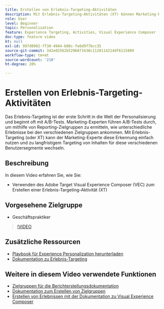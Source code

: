 ```yaml
---
title: Erstellen von Erlebnis-Targeting-Aktivitäten
description: Mit Erlebnis-Targeting-Aktivitäten (XT) können Marketing-Experten bestimmte Inhalte auf eine bestimmte Zielgruppe ausrichten. Erfahren Sie mehr über die Vorteile von XT-Aktivitäten und deren Erstellung und Verwendung.
role: User
level: Beginner
topic: Personalization
feature: Experience Targeting, Activities, Visual Experience Composer (VEC)
doc-type: feature video
kt: null
exl-id: 997d0902-ff30-4944-b08c-fe6d9f7bcc35
source-git-commit: 342e02562b5296871638c1120114214df6115809
workflow-type: tm+mt
source-wordcount: '210'
ht-degree: 20%

---
```


# Erstellen von Erlebnis-Targeting-Aktivitäten

Das Erlebnis-Targeting ist der erste Schritt in die Welt der Personalisierung und beginnt oft mit A/B-Tests. Marketing-Experten führen A/B-Tests durch, um mithilfe von Reporting-Zielgruppen zu ermitteln, wie unterschiedliche Erlebnisse bei den verschiedenen Zielgruppen ankommen. Mit Erlebnis-Targeting (oder XT) kann der Marketing-Experte diese Erkennung einfach nutzen und zu langfristigem Targeting von Inhalten für diese verschiedenen Benutzersegmente wechseln.

## Beschreibung

In diesem Video erfahren Sie, wie Sie:

* Verwenden des Adobe Target Visual Experience Composer (VEC) zum Erstellen einer Erlebnis-Targeting-Aktivität (XT)

## Vorgesehene Zielgruppe

* Geschäftspraktiker

>[!VIDEO](https://video.tv.adobe.com/v/22418?quality=12)

## Zusätzliche Ressourcen

* [Playbook für Experience Personalization herunterladen](https://guided.adobe.com/?promoid=K42KVXHD&amp;mv=other&amp;search=personalization+playbook#recommended/solutions/target)
* [Dokumentation zu Erlebnis-Targeting](https://experienceleague.adobe.com/docs/target/using/activities/experience-targeting/experience-target.html?lang=en)

## Weitere in diesem Video verwendete Funktionen

* [Zielgruppen für die Berichterstellungsdokumentation](https://experienceleague.adobe.com/docs/target/using/audiences/managing-audience-filters.html?lang=en)
* [Dokumentation zum Erstellen von Zielgruppen](https://experienceleague.adobe.com/docs/target/using/audiences/managing-audience-filters.html?lang=en)
* [Erstellen von Erlebnissen mit der Dokumentation zu Visual Experience Composer](https://experienceleague.adobe.com/docs/target/using/experiences/experiences.html?lang=en)
